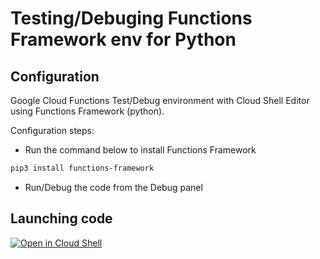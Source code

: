 # Testing/Debuging Functions Framework env for Python

## Configuration 

Google Cloud Functions Test/Debug environment with Cloud Shell Editor using Functions Framework (python).

Configuration steps:

* Run the command below to install Functions Framework

```bash
pip3 install functions-framework
```
* Run/Debug the code from the <walkthrough-editor-spotlight spotlightId="activity-bar-debug">Debug panel</walkthrough-editor-spotlight>


## Launching code

[![Open in Cloud Shell](https://gstatic.com/cloudssh/images/open-btn.svg)](https://ide.cloud.google.com/?cloudshell_git_repo=https%3A%2F%2Fgithub.com%2FGrappeggia%2Ffunctions-framework-python-sample&cloudshell_open_in_editor=main.py&cloudshell_workspace=%2F&cloudshell_tutorial=README.md)
